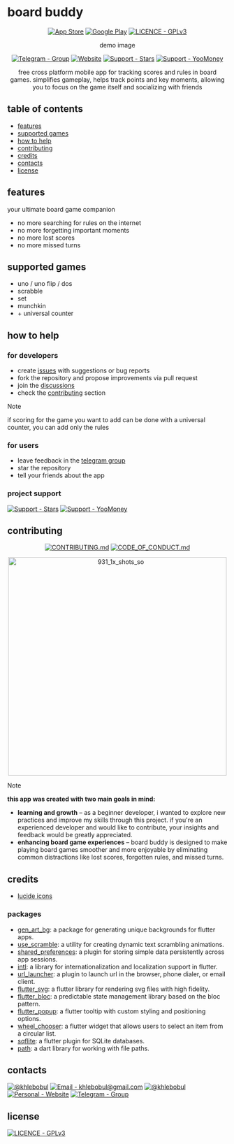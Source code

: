 # board buddy

<div align="center">
<!-- Change the link -->

[![App Store](https://img.shields.io/badge/App_Store-414141?style=for-the-badge&logo=App+Store&logoColor=F1F1F1)](https://boardbuddyapp.vercel.app) [![Google Play](https://img.shields.io/badge/Google_Play-414141?style=for-the-badge&logo=Google+Play&logoColor=F1F1F1)](https://boardbuddyapp.vercel.app) [![LICENCE - GPLv3](https://img.shields.io/badge/LICENCE-GPLv3-414141?style=for-the-badge&logo=Licence&logoColor=F1F1F1)](https://github.com/khlebobul/board_buddy/blob/main/LICENSE)

demo image

[![Telegram - Group](https://img.shields.io/badge/Telegram-Group-414141?style=for-the-badge&logo=Telegram&logoColor=F1F1F1)](https://t.me/board_buddy) [![Website](https://img.shields.io/badge/Website-414141?style=for-the-badge&logo=Website&logoColor=F1F1F1)](https://boardbuddyapp.vercel.app) [![Support - Stars](https://img.shields.io/badge/Support-Stars-414141?style=for-the-badge&logo=Telegram&logoColor=F1F1F1)](https://github.com/khlebobul/board_buddy/blob/main/LICENSE) [![Support - YooMoney](https://img.shields.io/badge/Support-YooMoney-414141?style=for-the-badge&logo=YooMoney&logoColor=F1F1F1)](https://t.me/khlebobul_dev)

free cross platform mobile app for tracking scores and rules in board games. simplifies gameplay, helps track points and key moments, allowing you to focus on the game itself and socializing with friends

</div>

## table of contents

- [features](#features)
- [supported games](#supported-games)
- [how to help](#how-to-help)
- [contributing](#contributing)
- [credits](#credits)
- [contacts](#contacts)
- [license](#license)

## features

your ultimate board game companion

- no more searching for rules on the internet
- no more forgetting important moments
- no more lost scores
- no more missed turns

## supported games

- uno / uno flip / dos
- scrabble
- set
- munchkin
- \+ universal counter

## how to help

### for developers

- create [issues](https://github.com/khlebobul/board_buddy/issues) with suggestions or bug reports
- fork the repository and propose improvements via pull request
- join the [discussions](https://github.com/khlebobul/board_buddy/discussions)
- check the [contributing](#contributing) section

> [!NOTE]  
> if scoring for the game you want to add can be done with a universal counter, you can add only the rules

### for users

- leave feedback in the [telegram group](https://t.me/board_buddy)
- star the repository
- tell your friends about the app

### project support

[![Support - Stars](https://img.shields.io/badge/Support-Stars-414141?style=for-the-badge&logo=Telegram&logoColor=F1F1F1)](https://github.com/khlebobul/board_buddy/blob/main/LICENSE) [![Support - YooMoney](https://img.shields.io/badge/Support-YooMoney-414141?style=for-the-badge&logo=YooMoney&logoColor=F1F1F1)](https://t.me/khlebobul_dev)

## contributing

<div align="center">

[![CONTRIBUTING.md](https://img.shields.io/badge/CONTRIBUTING.md-414141?style=for-the-badge&logo=md&logoColor=F1F1F1)](https://github.com/khlebobul/board_buddy/blob/main/CONTRIBUTING.md) [![CODE_OF_CONDUCT.md](https://img.shields.io/badge/CODE_OF_CONDUCT.md-414141?style=for-the-badge&logo=md&logoColor=F1F1F1)](https://github.com/khlebobul/board_buddy/blob/main/CODE_OF_CONDUCT.md)

<img width="500" alt="931_1x_shots_so" src="https://github.com/user-attachments/assets/d9e1e312-216c-4b7f-b767-021cce638d85" />

</div>

> [!NOTE]
> **this app was created with two main goals in mind:**
>
> - **learning and growth** – as a beginner developer, i wanted to explore new practices and improve my skills through this project. if you're an experienced developer and would like to contribute, your insights and feedback would be greatly appreciated.
> - **enhancing board game experiences** – board buddy is designed to make playing board games smoother and more enjoyable by eliminating common distractions like lost scores, forgotten rules, and missed turns.

## credits

- [lucide icons](https://lucide.dev)

### packages

- [gen_art_bg](https://pub.dev/packages/gen_art_bg): a package for generating unique backgrounds for flutter apps.
- [use_scramble](https://pub.dev/packages/use_scramble): a utility for creating dynamic text scrambling animations.
- [shared_preferences](https://pub.dev/packages/shared_preferences): a plugin for storing simple data persistently across app sessions.
- [intl](https://pub.dev/packages/intl): a library for internationalization and localization support in flutter.
- [url_launcher](https://pub.dev/packages/url_launcher): a plugin to launch url in the browser, phone dialer, or email client.
- [flutter_svg](https://pub.dev/packages/flutter_svg): a flutter library for rendering svg files with high fidelity.
- [flutter_bloc](https://pub.dev/packages/flutter_bloc): a predictable state management library based on the bloc pattern.
- [flutter_popup](https://pub.dev/packages/flutter_popup): a flutter tooltip with custom styling and positioning options.
- [wheel_chooser](https://pub.dev/packages/wheel_chooser): a flutter widget that allows users to select an item from a circular list.
- [sqflite](https://pub.dev/packages/sqflite): a flutter plugin for SQLite databases.
- [path](https://pub.dev/packages/path): a dart library for working with file paths.

## contacts

[![@khlebobul](https://img.shields.io/badge/@khlebobul-414141?style=for-the-badge&logo=X&logoColor=F1F1F1)](https://x.com/khlebobul) [![Email - khlebobul@gmail.com](https://img.shields.io/badge/Email-khlebobul%40gmail.com-414141?style=for-the-badge&logo=Email&logoColor=F1F1F1)](mailto:khlebobul@gmail.com) [![@khlebobul](https://img.shields.io/badge/%40khlebobul-414141?style=for-the-badge&logo=Telegram&logoColor=F1F1F1)](https://t.me/khlebobul) [![Personal - Website](https://img.shields.io/badge/Personal-Website-414141?style=for-the-badge&logo=Personal&logoColor=F1F1F1)](https://khlebobul.github.io/) [![Telegram - Group](https://img.shields.io/badge/Telegram-Group-414141?style=for-the-badge&logo=Telegram&logoColor=F1F1F1)](https://t.me/board_buddy)

<!-- ## star history -->

<!-- ## repository activity
- repobeats -->

## license

[![LICENCE - GPLv3](https://img.shields.io/badge/LICENCE-GPLv3-414141?style=for-the-badge&logo=Licence&logoColor=F1F1F1)](https://github.com/khlebobul/board_buddy/blob/main/LICENSE)
